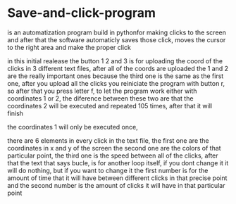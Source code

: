 # Save-and-click-program
is an automatization program build in pythonfor making clicks to the screen and after that the software automaticly saves those click, moves the cursor to the right area and make the proper click


in this initial realease the button 1 2 and 3 is for uploading the coord of the clicks in 3 different text files, 
after all of the coords are uploaded the 1 and 2 are the really important ones because the third one is the same as the first one, after you upload all the clicks you reiniciate the program with button r, so after that you press letter f, to let the program work either with coordinates 1 or 2, the diference between these two are that the coordinates 2 will be executed and repeated 105 times, after that it will finish

the coordinates 1 will only be executed once,

there are 6 elements in every click in the text file, the first one are the coordinates in x and y of the screen the second one are the colors of that particular point, the third one is the speed between all of the clicks, after that the text that says bucle, is for another loop itself, if you dont change it it will do nothing, but if you want to change it the first number is for the amount of time that it will have between different clicks in that precise point and the second number is the amount of clicks it will have in that particular point
